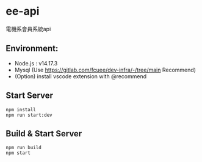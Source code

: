 # ee-api

電機系會員系統api
## Environment:
- Node.js : v14.17.3
- Mysql (Use https://gitlab.com/fcuee/dev-infra/-/tree/main Recommend)
- (Option) install vscode extension with @recommend
## Start Server
```
npm install
npm run start:dev
```

## Build & Start Server
```
npm run build
npm start
```